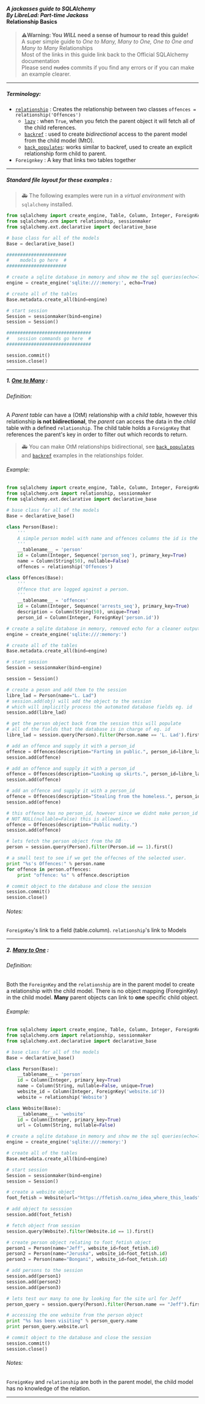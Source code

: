 #### *A jackasses guide to SQLAlchemy <br> By LibreLad: Part-time Jackass* <br> **Relationship Basics**

> ⚠️**Warning: You *WILL* need a sense of humour to read this guide!** <br>
> A super simple guide to *One to Many, Many to One, One to One and Many to Many* Relationships <br>
> Most of the links in this guide link back to the Official SQLAlchemy documentation <br>
> Please send ~~nudes~~ commits if you find any errors or if you can make an example clearer. <br>

---

##### Terminology:
* [`relationship`](http://docs.sqlalchemy.org/en/latest/orm/relationship_api.html) : Creates the relationship between two classes `offences = relationship('Offences')`
  * [`lazy`](http://docs.sqlalchemy.org/en/latest/orm/relationship_api.html?highlight=lazy#sqlalchemy.orm.relationship.params.lazy) : when `True`, when you fetch the parent object it will fetch all of the child references.
  * [`backref`](http://docs.sqlalchemy.org/en/latest/orm/relationship_api.html#sqlalchemy.orm.relationship.params.backref) : used to create *bidirectional* access to the parent model from the child model (MtO).
  * [`back_populates`](http://docs.sqlalchemy.org/en/latest/orm/relationship_api.html#sqlalchemy.orm.relationship.params.back_populates): works similar to backref, used to create an explicit relationship form child to parent.
* `Foreignkey` : A key that links two tables together

---

##### Standard file layout for these examples :


> 🚑 The following examples were run in a *virtual environment* with `sqlalchemy` installed.

```python
from sqlalchemy import create_engine, Table, Column, Integer, ForeignKey, Sequence, String
from sqlalchemy.orm import relationship, sessionmaker
from sqlalchemy.ext.declarative import declarative_base

# base class for all of the models
Base = declarative_base()

######################
#    models go here  #
######################

# create a sqlite database in memory and show me the sql queries(echo=True)
engine = create_engine('sqlite:///:memory:', echo=True)

# create all of the tables
Base.metadata.create_all(bind=engine)

# start session
Session = sessionmaker(bind=engine)
session = Session()

###############################
#   session commands go here  #
###############################

session.commit()
session.close()
```

---

##### 1. [One to Many](http://docs.sqlalchemy.org/en/latest/orm/basic_relationships.html#one-to-many) :

###### Definition:
A *Parent table* can have a (OtM) relationship with a *child table*, however this relationship **is not bidirectional**, the *parent* can access the data in the *child* table with a defined `relationship`. The child table holds a `ForeignKey` that references the parent's key in order to filter out which records to return.

> 🚑 You can make OtM relationships bidirectional, see [`back_populates`](https://github.com/librelad/SQLAlchemy-Guide/blob/master/relationships/a_2_one_to_many_back_populates.py) and [`backref`](https://github.com/librelad/SQLAlchemy-Guide/blob/master/relationships/a_3_one_to_many_backref.py) examples in the relationships folder.

###### Example:

```python
from sqlalchemy import create_engine, Table, Column, Integer, ForeignKey, Sequence, String
from sqlalchemy.orm import relationship, sessionmaker
from sqlalchemy.ext.declarative import declarative_base

# base class for all of the models
Base = declarative_base()

class Person(Base):
    '''
    A simple person model with name and offences columns the id is the primary key.
    '''
    __tablename__ = 'person'
    id = Column(Integer, Sequence('person_seq'), primary_key=True)
    name = Column(String(50), nullable=False)
    offences = relationship('Offences')

class Offences(Base):
    '''
    Offence that are logged against a person.
    '''
    __tablename__ = 'offences'
    id = Column(Integer, Sequence('arrests_seq'), primary_key=True)
    description = Column(String(50), unique=True)
    person_id = Column(Integer, ForeignKey('person.id'))

# create a sqlite database in memory, removed echo for a cleaner output
engine = create_engine('sqlite:///:memory:')

# create all of the tables
Base.metadata.create_all(bind=engine)

# start session
Session = sessionmaker(bind=engine)

session = Session()

# create a peson and add them to the session
libre_lad = Person(name="L. Lad")
# session.add(obj) will add the object to the session
# which will implicitly process the automated database fields eg. id
session.add(libre_lad)

# get the person object back from the session this will populate
# all of the fields that the database is in charge of eg. id
libre_lad = session.query(Person).filter(Person.name == 'L. Lad').first()

# add an offence and supply it with a person_id
offence = Offences(description="Farting in public.", person_id=libre_lad.id)
session.add(offence)

# add an offence and supply it with a person_id
offence = Offences(description="Looking up skirts.", person_id=libre_lad.id)
session.add(offence)

# add an offence and supply it with a person_id
offence = Offences(description="Stealing from the homeless.", person_id=libre_lad.id)
session.add(offence)

# this offence has no person_id, however since we didnt make person_id
# NOT NULL(nullable=False) this is allowed...
offence = Offences(description="Public nudity.")
session.add(offence)

# lets fetch the person object from the DB
person = session.query(Person).filter(Person.id == 1).first()

# a small test to see if we get the offecnes of the selected user.
print "%s's Offences:" % person.name
for offence in person.offences:
    print "offence: %s" % offence.description

# commit object to the database and close the session
session.commit()
session.close()
```

###### Notes:
`ForeignKey`'s link to a field (table.column). `relationship`'s link to Models

---

##### 2. [Many to One](http://docs.sqlalchemy.org/en/latest/orm/basic_relationships.html#many-to-one) :

###### Definition:
Both the `ForeignKey` and the `relationship` are in the parent model to create a relationship with the child model. There is no object mapping (ForeginKey) in the child model. **Many** parent objects can link to **one** specific child object.  

###### Example:

```python
from sqlalchemy import create_engine, Table, Column, Integer, ForeignKey, Sequence, String
from sqlalchemy.orm import relationship, sessionmaker
from sqlalchemy.ext.declarative import declarative_base

# base class for all of the models
Base = declarative_base()

class Person(Base):
    __tablename__ = 'person'
    id = Column(Integer, primary_key=True)
    name = Column(String, nullable=False, unique=True)
    website_id = Column(Integer, ForeignKey('website.id'))
    website = relationship('Website')

class Website(Base):
    __tablename__ = 'website'
    id = Column(Integer, primary_key=True)
    url = Column(String, nullable=False)

# create a sqlite database in memory and show me the sql queries(echo=True)
engine = create_engine('sqlite:///:memory:')

# create all of the tables
Base.metadata.create_all(bind=engine)

# start session
Session = sessionmaker(bind=engine)
session = Session()

# create a website object
foot_fetish = Website(url="https://ffetish.co/no_idea_where_this_leads")

# add object to sesssion
session.add(foot_fetish)

# fetch object from session
session.query(Website).filter(Website.id == 1).first()

# create person object relating to foot_fetish object
person1 = Person(name="Jeff", website_id=foot_fetish.id)
person2 = Person(name="Jeruska", website_id=foot_fetish.id)
person3 = Person(name="Bongani", website_id=foot_fetish.id)

# add persons to the session
session.add(person1)
session.add(person2)
session.add(person3)

# lets test our many to one by looking for the site url for Jeff
person_query = session.query(Person).filter(Person.name == "Jeff").first()

# accessing the one website from the person object
print "%s has been visiting" % person_query.name
print person_query.website.url

# commit object to the database and close the session
session.commit()
session.close()
```

###### Notes:
`ForeignKey` and `relationship` are both in the parent model, the child model has no knowledge of the relation.

---
